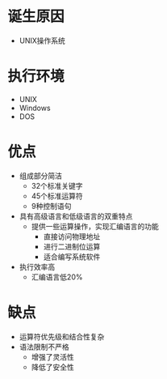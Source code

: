# 诞生原因

- UNIX操作系统

# 执行环境

- UNIX
- Windows
- DOS

# 优点

- 组成部分简洁
  - 32个标准关键字
  - 45个标准运算符
  - 9种控制语句
- 具有高级语言和低级语言的双重特点
  - 提供一些运算操作，实现汇编语言的功能
    - 直接访问物理地址
    - 进行二进制位运算
    - 适合编写系统软件
- 执行效率高
  - 汇编语言低20%

# 缺点

- 运算符优先级和结合性复杂
- 语法限制不严格
  - 增强了灵活性
  - 降低了安全性



